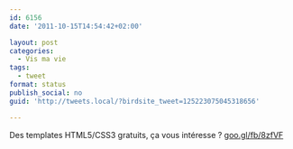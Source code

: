 ```yaml
---
id: 6156
date: '2011-10-15T14:54:42+02:00'

layout: post
categories:
  - Vis ma vie
tags:
  - tweet
format: status
publish_social: no
guid: 'http://tweets.local/?birdsite_tweet=125223075045318656'

---
```


Des templates HTML5/CSS3 gratuits, ça vous intéresse ? [goo.gl/fb/8zfVF](http://goo.gl/fb/8zfVF)